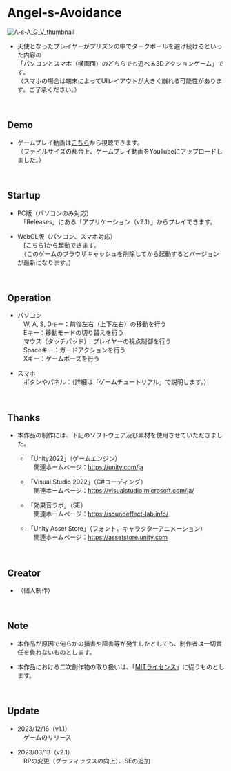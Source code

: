 # Angel-s-Avoidance

![A-s-A_G_V_thumbnail](https://user-images.githubusercontent.com/113690929/208066992-5c552630-02b9-41c3-8004-cb7b61541c3a.png)

* 天使となったプレイヤーがプリズンの中でダークボールを避け続けるといった内容の<br>
「パソコンとスマホ（横画面）のどちらでも遊べる3Dアクションゲーム」です。<br>
（スマホの場合は端末によってUIレイアウトが大きく崩れる可能性があります。ご了承ください。）
<br />

## Demo

* ゲームプレイ動画は[こちら](https://youtu.be/bsv-jhvvEcs)から視聴できます。<br>
（ファイルサイズの都合上、ゲームプレイ動画をYouTubeにアップロードしました。）
<br />

## Startup

* PC版（パソコンのみ対応）<br>
　「Releases」にある「アプリケーション（v2.1）」からプレイできます。

* WebGL版（パソコン、スマホ対応）<br>
　[こちら]から起動できます。<br>
　（このゲームのブラウザキャッシュを削除してから起動するとバージョンが最新になります。）
<br />

## Operation

* パソコン<br>
　W, A, S, Dキー：前後左右（上下左右）の移動を行う<br>
　Eキー：移動モードの切り替えを行う<br>
　マウス（タッチパッド）：プレイヤーの視点制御を行う<br>
　Spaceキー：ガードアクションを行う<br>
　Xキー：ゲームポーズを行う

* スマホ<br>
　ボタンやパネル：（詳細は「ゲームチュートリアル」で説明します。）
<br />

## Thanks

* 本作品の制作には、下記のソフトウェア及び素材を使用させていただきました。

  * 「Unity2022」（ゲームエンジン）<br>
  　関連ホームページ：https://unity.com/ja

  * 「Visual Studio 2022」（C#コーディング）<br>
  　関連ホームページ：https://visualstudio.microsoft.com/ja/
   
  * 「効果音ラボ」（SE）<br>
  　関連ホームページ：https://soundeffect-lab.info/

  * 「Unity Asset Store」（フォント、キャラクターアニメーション）<br>
  　関連ホームページ：https://assetstore.unity.com
<br />

## Creator

* （個人制作）
<br />

## Note

* 本作品が原因で何らかの損害や障害等が発生したとしても、制作者は一切責任を負わないものとします。

* 本作品における二次創作物の取り扱いは、「[MITライセンス](LICENSE)」に従うものとします。
<br />

## Update

* 2023/12/16（v1.1）<br>
　ゲームのリリース
 
* 2023/03/13（v2.1）<br>
　RPの変更（グラフィックスの向上）、SEの追加
<br />
